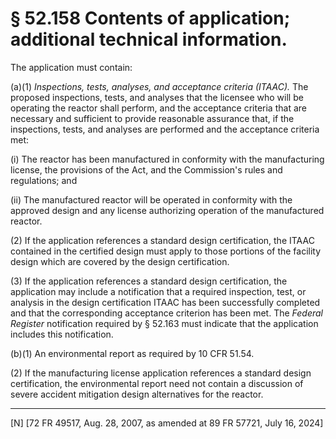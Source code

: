 # § 52.158   Contents of application; additional technical information.

The application must contain:


(a)(1) *Inspections, tests, analyses, and acceptance criteria (ITAAC).* The proposed inspections, tests, and analyses that the licensee who will be operating the reactor shall perform, and the acceptance criteria that are necessary and sufficient to provide reasonable assurance that, if the inspections, tests, and analyses are performed and the acceptance criteria met:


(i) The reactor has been manufactured in conformity with the manufacturing license, the provisions of the Act, and the Commission's rules and regulations; and


(ii) The manufactured reactor will be operated in conformity with the approved design and any license authorizing operation of the manufactured reactor.


(2) If the application references a standard design certification, the ITAAC contained in the certified design must apply to those portions of the facility design which are covered by the design certification.


(3) If the application references a standard design certification, the application may include a notification that a required inspection, test, or analysis in the design certification ITAAC has been successfully completed and that the corresponding acceptance criterion has been met. The _Federal Register_ notification required by § 52.163 must indicate that the application includes this notification.


(b)(1) An environmental report as required by 10 CFR 51.54.


(2) If the manufacturing license application references a standard design certification, the environmental report need not contain a discussion of severe accident mitigation design alternatives for the reactor.



---

[N] [72 FR 49517, Aug. 28, 2007, as amended at 89 FR 57721, July 16, 2024]






